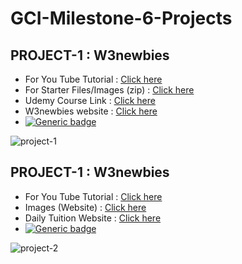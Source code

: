 # GCI-Milestone-6-Projects

## PROJECT-1 : W3newbies

- For You Tube Tutorial : [Click here](https://www.youtube.com/watch?v=9cKsq14Kfsw&t)
- For Starter Files/Images (zip) : [Click here](https://m.w3newbie.com/d/tutorial-29.zip)
- Udemy Course Link : [Click here](https://w3newbie.com/nuno-course)
- W3newbies website : [Click here](https://w3newbie.com/build-a-responsive-bootstrap-website-start-to-finish-with-bootstrap-4-html5-css3/)
- [![Generic badge](https://img.shields.io/badge/VIEW-DEMO-<green>.svg)](https://aayushi-mittal.github.io/GCI-Milestone-6-Projects/project-1.html)
<img src="https://imgur.com/1Rch9GV.jpg" alt="project-1">

<br>

## PROJECT-1 : W3newbies

- For You Tube Tutorial : [Click here](https://www.youtube.com/watch?v=k8ioDxSEjZU)
- Images (Website) : [Click here](https://www.pexels.com/)
- Daily Tuition Website : [Click here](www.dailywebtuition.com)
- [![Generic badge](https://img.shields.io/badge/VIEW-DEMO-<green>.svg)](https://aayushi-mittal.github.io/GCI-Milestone-6-Projects/project-2.html)
<img src="https://imgur.com/eSVivJo.jpg" alt="project-2">
